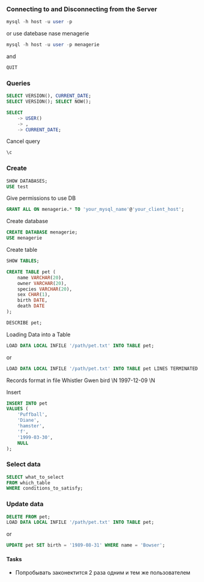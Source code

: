 
### Connecting to and Disconnecting from the Server
```sql
mysql -h host -u user -p
```
or use datebase nase menagerie
```sql
mysql -h host -u user -p menagerie
```
and 
```sql
QUIT
```



### Queries

```sql
SELECT VERSION(), CURRENT_DATE;
SELECT VERSION(); SELECT NOW();
```

```sql
SELECT
    -> USER()
    -> ,
    -> CURRENT_DATE;
```

Cancel query
```sql
\c
```



### Create

```sql
SHOW DATABASES;
USE test
```

Give permissions to use DB
```sql
GRANT ALL ON menagerie.* TO 'your_mysql_name'@'your_client_host';
```

Create database
```sql
CREATE DATABASE menagerie;
USE menagerie
```

Create table
```sql
SHOW TABLES;
```

```sql
CREATE TABLE pet (
	name VARCHAR(20), 
	owner VARCHAR(20),
	species VARCHAR(20), 
	sex CHAR(1), 
	birth DATE, 
	death DATE
);
```

```sql
DESCRIBE pet;
```

Loading Data into a Table
```sql
LOAD DATA LOCAL INFILE '/path/pet.txt' INTO TABLE pet;
```
or
```sql
LOAD DATA LOCAL INFILE '/path/pet.txt' INTO TABLE pet LINES TERMINATED BY '\r\n';
```

Records format in file
Whistler	Gwen	bird	\N	1997-12-09	\N


Insert
```sql
INSERT INTO pet
VALUES (
	'Puffball',
	'Diane',
	'hamster',
	'f',
	'1999-03-30',
	NULL
);
```


### Select data 

```sql
SELECT what_to_select
FROM which_table
WHERE conditions_to_satisfy;
```



### Update data

```sql
DELETE FROM pet;
LOAD DATA LOCAL INFILE '/path/pet.txt' INTO TABLE pet;
```
or 
```sql
UPDATE pet SET birth = '1989-08-31' WHERE name = 'Bowser';
```



















#### Tasks

- Попробывать законектится 2 раза одним и тем же пользователем




































